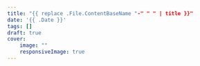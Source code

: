 ```yaml
---
title: "{{ replace .File.ContentBaseName "-" " " | title }}"
date: '{{ .Date }}'
tags: []
draft: true
cover:
    image: ""
    responsiveImage: true
---
```

